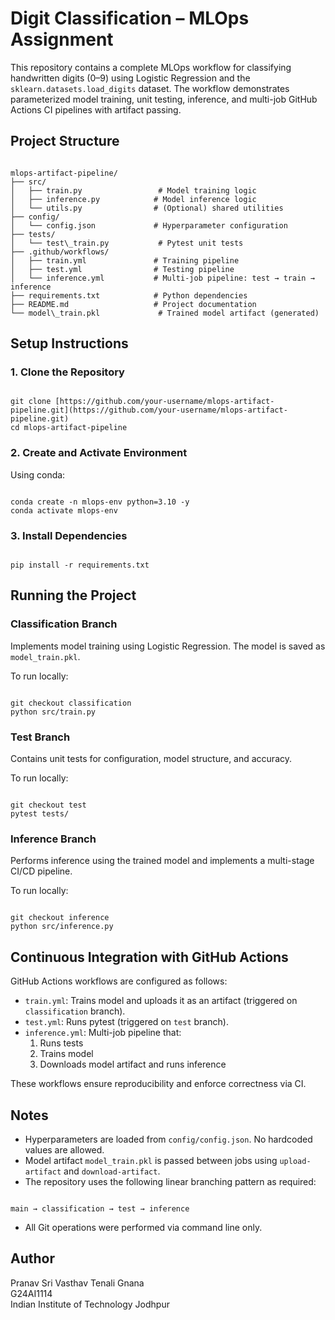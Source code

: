 # Digit Classification – MLOps Assignment

This repository contains a complete MLOps workflow for classifying handwritten digits (0–9) using Logistic Regression and the `sklearn.datasets.load_digits` dataset. The workflow demonstrates parameterized model training, unit testing, inference, and multi-job GitHub Actions CI pipelines with artifact passing.

## Project Structure

```

mlops-artifact-pipeline/
├── src/
│   ├── train.py                 # Model training logic
│   ├── inference.py            # Model inference logic
│   └── utils.py                # (Optional) shared utilities
├── config/
│   └── config.json             # Hyperparameter configuration
├── tests/
│   └── test\_train.py           # Pytest unit tests
├── .github/workflows/
│   ├── train.yml               # Training pipeline
│   ├── test.yml                # Testing pipeline
│   └── inference.yml           # Multi-job pipeline: test → train → inference
├── requirements.txt            # Python dependencies
├── README.md                   # Project documentation
└── model\_train.pkl             # Trained model artifact (generated)

```

## Setup Instructions

### 1. Clone the Repository

```

git clone [https://github.com/your-username/mlops-artifact-pipeline.git](https://github.com/your-username/mlops-artifact-pipeline.git)
cd mlops-artifact-pipeline

```

### 2. Create and Activate Environment

Using conda:
```

conda create -n mlops-env python=3.10 -y
conda activate mlops-env

```

### 3. Install Dependencies

```

pip install -r requirements.txt

```

## Running the Project

### Classification Branch

Implements model training using Logistic Regression. The model is saved as `model_train.pkl`.

To run locally:

```

git checkout classification
python src/train.py

```

### Test Branch

Contains unit tests for configuration, model structure, and accuracy.

To run locally:

```

git checkout test
pytest tests/

```

### Inference Branch

Performs inference using the trained model and implements a multi-stage CI/CD pipeline.

To run locally:

```

git checkout inference
python src/inference.py

```

## Continuous Integration with GitHub Actions

GitHub Actions workflows are configured as follows:

- `train.yml`: Trains model and uploads it as an artifact (triggered on `classification` branch).
- `test.yml`: Runs pytest (triggered on `test` branch).
- `inference.yml`: Multi-job pipeline that:
  1. Runs tests
  2. Trains model
  3. Downloads model artifact and runs inference

These workflows ensure reproducibility and enforce correctness via CI.

## Notes

- Hyperparameters are loaded from `config/config.json`. No hardcoded values are allowed.
- Model artifact `model_train.pkl` is passed between jobs using `upload-artifact` and `download-artifact`.
- The repository uses the following linear branching pattern as required:

```

main → classification → test → inference

```

- All Git operations were performed via command line only.

## Author

Pranav Sri Vasthav Tenali Gnana  
G24AI1114  
Indian Institute of Technology Jodhpur